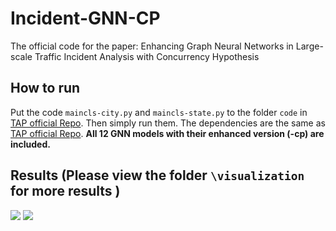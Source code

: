 # Incident-GNN-CP
The official code for the paper: Enhancing Graph Neural Networks in Large-scale Traffic Incident Analysis with Concurrency Hypothesis

## How to run
Put the code ```maincls-city.py``` and ```maincls-state.py``` to the folder ```code``` in [TAP official Repo](https://github.com/baixianghuang/travel).
Then simply run them. The dependencies are the same as [TAP official Repo](https://github.com/baixianghuang/travel).
**All 12 GNN models with their enhanced version (-cp) are included.**




## Results (Please view the folder ```\visualization``` for more results )
![](https://github.com/XiwenChen-Clemson/Incident-GNN-CP/blob/main/Figs/r1.jpg)
![](https://github.com/XiwenChen-Clemson/Incident-GNN-CP/blob/main/Figs/r2.jpg)
